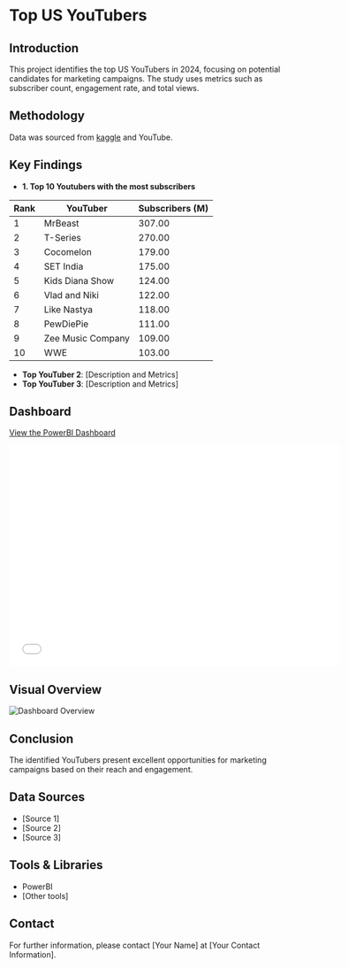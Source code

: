 # Top US YouTubers

## Introduction
This project identifies the top US YouTubers in 2024, focusing on potential candidates for marketing campaigns. The study uses metrics such as subscriber count, engagement rate, and total views.

## Methodology
Data was sourced from [kaggle](https://www.kaggle.com/datasets/bhavyadhingra00020/top-100-social-media-influencers-2024-countrywise?resource=download) and YouTube. 

## Key Findings
- **1. Top 10 Youtubers with the most subscribers**

| Rank | YouTuber          | Subscribers (M) |
| ---- | ----------------- | --------------- | 
| 1    | MrBeast           | 307.00          | 
| 2    | T-Series          | 270.00          | 
| 3    | Cocomelon         | 179.00          | 
| 4    | SET India         | 175.00          | 
| 5    | Kids Diana Show   | 124.00          | 
| 6    | Vlad and Niki     | 122.00          |
| 7    | Like Nastya       | 118.00          | 
| 8    | PewDiePie         | 111.00          |
| 9    | Zee Music Company | 109.00          | 
| 10   | WWE               | 103.00          | 

- **Top YouTuber 2**: [Description and Metrics]
- **Top YouTuber 3**: [Description and Metrics]

## Dashboard
[View the PowerBI Dashboard](YOUR_LINK_HERE)

<iframe width="600" height="400" src="EMBED_LINK_HERE" frameborder="0" allowfullscreen="true"></iframe>

## Visual Overview
![Dashboard Overview](URL_TO_YOUR_IMAGE)

## Conclusion
The identified YouTubers present excellent opportunities for marketing campaigns based on their reach and engagement.

## Data Sources
- [Source 1]
- [Source 2]
- [Source 3]

## Tools & Libraries
- PowerBI
- [Other tools]

## Contact
For further information, please contact [Your Name] at [Your Contact Information].
